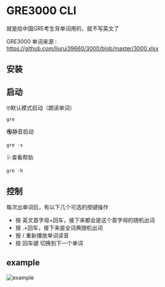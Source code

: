 # GRE3000 CLI

就是给中国GRE考生背单词用的，就不写英文了

GRE3000 单词来源 : https://github.com/liurui39660/3000/blob/master/3000.xlsx

## 安装


## 启动

🤓默认模式启动（朗读单词）

```shell
gre 
```

🔇静音启动

```shell
gre -s
```

🩺查看帮助

```shell
gre -h
```

## 控制

每次出单词后，有以下几个可选的按键操作

* 按 英文首字母+回车，接下来都会是这个首字母的随机出词
* 按 .+回车，接下来是全词典随机出词
* 按 / 重新播放单词读音
* 按 回车键 切换到下一个单词

## example
![example](https://github.com/Dramalf/GRE3000-cli/assets/43701793/eedafe5d-eadb-4b6a-9355-067c2c197efa)

